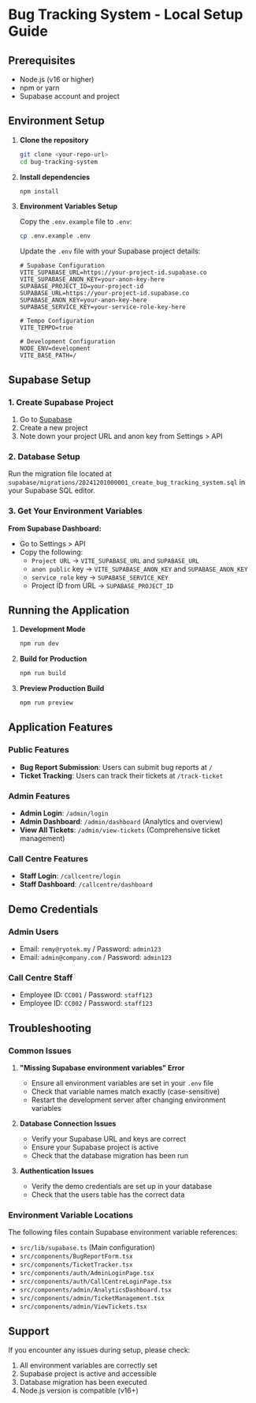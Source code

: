 # Bug Tracking System - Local Setup Guide

## Prerequisites

- Node.js (v16 or higher)
- npm or yarn
- Supabase account and project

## Environment Setup

1. **Clone the repository**
   ```bash
   git clone <your-repo-url>
   cd bug-tracking-system
   ```

2. **Install dependencies**
   ```bash
   npm install
   ```

3. **Environment Variables Setup**
   
   Copy the `.env.example` file to `.env`:
   ```bash
   cp .env.example .env
   ```
   
   Update the `.env` file with your Supabase project details:
   
   ```env
   # Supabase Configuration
   VITE_SUPABASE_URL=https://your-project-id.supabase.co
   VITE_SUPABASE_ANON_KEY=your-anon-key-here
   SUPABASE_PROJECT_ID=your-project-id
   SUPABASE_URL=https://your-project-id.supabase.co
   SUPABASE_ANON_KEY=your-anon-key-here
   SUPABASE_SERVICE_KEY=your-service-role-key-here
   
   # Tempo Configuration
   VITE_TEMPO=true
   
   # Development Configuration
   NODE_ENV=development
   VITE_BASE_PATH=/
   ```

## Supabase Setup

### 1. Create Supabase Project

1. Go to [Supabase](https://supabase.com)
2. Create a new project
3. Note down your project URL and anon key from Settings > API

### 2. Database Setup

Run the migration file located at `supabase/migrations/20241201000001_create_bug_tracking_system.sql` in your Supabase SQL editor.

### 3. Get Your Environment Variables

**From Supabase Dashboard:**
- Go to Settings > API
- Copy the following:
  - `Project URL` → `VITE_SUPABASE_URL` and `SUPABASE_URL`
  - `anon public` key → `VITE_SUPABASE_ANON_KEY` and `SUPABASE_ANON_KEY`
  - `service_role` key → `SUPABASE_SERVICE_KEY`
  - Project ID from URL → `SUPABASE_PROJECT_ID`

## Running the Application

1. **Development Mode**
   ```bash
   npm run dev
   ```

2. **Build for Production**
   ```bash
   npm run build
   ```

3. **Preview Production Build**
   ```bash
   npm run preview
   ```

## Application Features

### Public Features
- **Bug Report Submission**: Users can submit bug reports at `/`
- **Ticket Tracking**: Users can track their tickets at `/track-ticket`

### Admin Features
- **Admin Login**: `/admin/login`
- **Admin Dashboard**: `/admin/dashboard` (Analytics and overview)
- **View All Tickets**: `/admin/view-tickets` (Comprehensive ticket management)

### Call Centre Features
- **Staff Login**: `/callcentre/login`
- **Staff Dashboard**: `/callcentre/dashboard`

## Demo Credentials

### Admin Users
- Email: `remy@ryotek.my` / Password: `admin123`
- Email: `admin@company.com` / Password: `admin123`

### Call Centre Staff
- Employee ID: `CC001` / Password: `staff123`
- Employee ID: `CC002` / Password: `staff123`

## Troubleshooting

### Common Issues

1. **"Missing Supabase environment variables" Error**
   - Ensure all environment variables are set in your `.env` file
   - Check that variable names match exactly (case-sensitive)
   - Restart the development server after changing environment variables

2. **Database Connection Issues**
   - Verify your Supabase URL and keys are correct
   - Ensure your Supabase project is active
   - Check that the database migration has been run

3. **Authentication Issues**
   - Verify the demo credentials are set up in your database
   - Check that the users table has the correct data

### Environment Variable Locations

The following files contain Supabase environment variable references:
- `src/lib/supabase.ts` (Main configuration)
- `src/components/BugReportForm.tsx`
- `src/components/TicketTracker.tsx`
- `src/components/auth/AdminLoginPage.tsx`
- `src/components/auth/CallCentreLoginPage.tsx`
- `src/components/admin/AnalyticsDashboard.tsx`
- `src/components/admin/TicketManagement.tsx`
- `src/components/admin/ViewTickets.tsx`

## Support

If you encounter any issues during setup, please check:
1. All environment variables are correctly set
2. Supabase project is active and accessible
3. Database migration has been executed
4. Node.js version is compatible (v16+)
